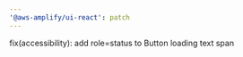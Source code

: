 ```yaml
---
'@aws-amplify/ui-react': patch
---
```


fix(accessibility): add role=status to Button loading text span
